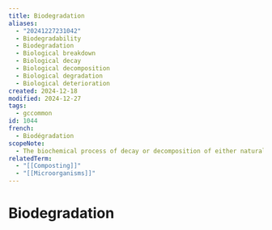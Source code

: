 ```yaml
---
title: Biodegradation
aliases:
  - "20241227231042"
  - Biodegradability
  - Biodegradation
  - Biological breakdown
  - Biological decay
  - Biological decomposition
  - Biological degradation
  - Biological deterioration
created: 2024-12-18
modified: 2024-12-27
tags:
  - gccommon
id: 1044
french:
  - Biodégradation
scopeNote:
  - The biochemical process of decay or decomposition of either natural or synthetic organic materials, by living organisms populating soils, bodies of water, or wastewater treatment facilities.
relatedTerm:
  - "[[Composting]]"
  - "[[Microorganisms]]"
---
```

# Biodegradation
